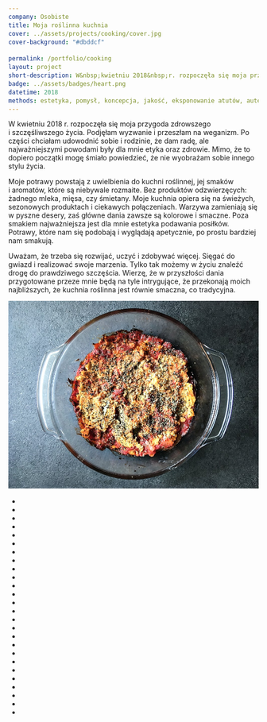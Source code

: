 ```yaml
---
company: Osobiste
title: Moja roślinna kuchnia
cover: ../assets/projects/cooking/cover.jpg
cover-background: "#dbddcf"

permalink: /portfolio/cooking
layout: project
short-description: W&nbsp;kwietniu 2018&nbsp;r. rozpoczęła się moja przygoda zdrowszego i&nbsp;szczęśliwszego życia. Podjęłam wyzwanie i&nbsp;przeszłam na weganizm
badge: ../assets/badges/heart.png
datetime: 2018
methods: estetyka, pomysł, koncepcja, jakość, eksponowanie atutów, autentyczność, kreatywność
---
```


<p>W&nbsp;kwietniu 2018&nbsp;r. rozpoczęła się moja przygoda zdrowszego i&nbsp;szczęśliwszego życia. Podjęłam wyzwanie i&nbsp;przeszłam na weganizm. Po części chciałam udowodnić sobie i&nbsp;rodzinie, że dam radę, ale najważniejszymi powodami były dla mnie etyka oraz zdrowie. Mimo, że to dopiero początki mogę śmiało powiedzieć, że nie wyobrażam sobie innego stylu życia.</p>

<p>Moje potrawy powstają z&nbsp;uwielbienia do kuchni roślinnej, jej smaków i&nbsp;aromatów, które są niebywale rozmaite. Bez produktów odzwierzęcych: żadnego mleka, mięsa, czy śmietany. Moje kuchnia opiera się na świeżych, sezonowych produktach i&nbsp;ciekawych połączeniach. Warzywa zamieniają się w&nbsp;pyszne desery, zaś główne dania zawsze są kolorowe i&nbsp;smaczne. Poza smakiem najważniejsza jest dla mnie estetyka podawania posiłków. Potrawy, które nam się podobają i&nbsp;wyglądają apetycznie, po prostu bardziej nam smakują.</p>

<p>Uważam, że trzeba się rozwijać, uczyć i&nbsp;zdobywać więcej. Sięgać do gwiazd i&nbsp;realizować swoje marzenia. Tylko tak możemy w&nbsp;życiu znaleźć drogę do prawdziwego szczęścia. Wierzę, że w przyszłości dania przygotowane przeze mnie będą na tyle intrygujące, że przekonają moich najbliższych, że kuchnia roślinna jest równie smaczna, co tradycyjna.</p>

<div class="project-image">
	<img class="item" src="../assets/projects/cooking/18.jpg" href="../assets/projects/cooking/18.jpg" />
</div>

<ul class="gallery">
	<li class="item" href="../assets/projects/cooking/1.jpg" style="background-image: url(../assets/projects/cooking/1.jpg);"></li>
	<li class="item" href="../assets/projects/cooking/2.jpg" style="background-image: url(../assets/projects/cooking/2.jpg);"></li>
	<li class="item" href="../assets/projects/cooking/3.jpg" style="background-image: url(../assets/projects/cooking/3.jpg);"></li>
	<li class="item" href="../assets/projects/cooking/4.jpg" style="background-image: url(../assets/projects/cooking/4.jpg);"></li>
	<li class="item" href="../assets/projects/cooking/5.jpg" style="background-image: url(../assets/projects/cooking/5.jpg);"></li>
	<li class="item" href="../assets/projects/cooking/6.jpg" style="background-image: url(../assets/projects/cooking/6.jpg);"></li>
	<li class="item" href="../assets/projects/cooking/7.jpg" style="background-image: url(../assets/projects/cooking/7.jpg);"></li>
	<li class="item" href="../assets/projects/cooking/8.jpg" style="background-image: url(../assets/projects/cooking/8.jpg);"></li>
	<li class="item" href="../assets/projects/cooking/9.jpg" style="background-image: url(../assets/projects/cooking/9.jpg);"></li>
	<li class="item" href="../assets/projects/cooking/10.jpg" style="background-image: url(../assets/projects/cooking/10.jpg);"></li>
	<li class="item" href="../assets/projects/cooking/11.jpg" style="background-image: url(../assets/projects/cooking/11.jpg);"></li>
	<li class="item" href="../assets/projects/cooking/12.jpg" style="background-image: url(../assets/projects/cooking/12.jpg);"></li>
	<li class="item" href="../assets/projects/cooking/13.jpg" style="background-image: url(../assets/projects/cooking/13.jpg);"></li>
	<li class="item" href="../assets/projects/cooking/14.jpg" style="background-image: url(../assets/projects/cooking/14.jpg);"></li>
	<li class="item" href="../assets/projects/cooking/15.jpg" style="background-image: url(../assets/projects/cooking/15.jpg);"></li>
	<li class="item" href="../assets/projects/cooking/16.jpg" style="background-image: url(../assets/projects/cooking/16.jpg);"></li>
	<li class="item" href="../assets/projects/cooking/17.jpg" style="background-image: url(../assets/projects/cooking/17.jpg);"></li>
	<li class="item" href="../assets/projects/cooking/18.jpg" style="background-image: url(../assets/projects/cooking/0.jpg);"></li>
	<li class="item" href="../assets/projects/cooking/19.jpg" style="background-image: url(../assets/projects/cooking/19.jpg);"></li>
	<li class="item" href="../assets/projects/cooking/20.jpg" style="background-image: url(../assets/projects/cooking/20.jpg);"></li>
	<li class="item" href="../assets/projects/cooking/21.jpg" style="background-image: url(../assets/projects/cooking/21.jpg);"></li>
	<li class="item" href="../assets/projects/cooking/22.jpg" style="background-image: url(../assets/projects/cooking/22.jpg);"></li>
	<li class="item" href="../assets/projects/cooking/23.jpg" style="background-image: url(../assets/projects/cooking/23.jpg);"></li>
	<li class="item" href="../assets/projects/cooking/24.jpg" style="background-image: url(../assets/projects/cooking/24.jpg);"></li>
	<li class="item" href="../assets/projects/cooking/25.jpg" style="background-image: url(../assets/projects/cooking/25.jpg);"></li>
	<li class="item" href="../assets/projects/cooking/26.jpg" style="background-image: url(../assets/projects/cooking/26.jpg);"></li>
</ul>
